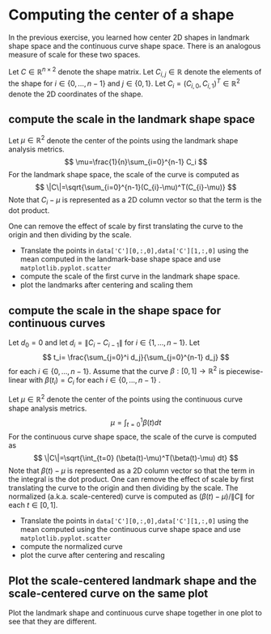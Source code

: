 # Computing the center of a shape

In the previous exercise, you learned how center 2D shapes in landmark shape space and the continuous curve shape space.
There is an analogous measure of scale for these two spaces.

Let $C\in \mathbb{R}^{n\times 2}$ denote the shape matrix.
Let $C_{i,j} \in \mathbb{R}$ denote the elements of the shape for $i \in \{ 0,\ldots, n-1\}$ and $j\in \{0,1\}$.
Let $C_i = (C_{i,0},C_{i,1})^T \in \mathbb{R}^2$ denote the 2D coordinates of the shape.

## compute the scale in the landmark shape space



Let $\mu\in \mathbb{R}^2$ denote the center of the points using the landmark shape analysis metrics.
$$
\mu=\frac{1}{n}\sum_{i=0}^{n-1} C_i
$$
For the landmark shape space, the scale of the curve is computed as
$$
\|C\|=\sqrt{\sum_{i=0}^{n-1}(C_{i}-\mu)^T(C_{i}-\mu)}
$$
Note that $C_{i}-\mu$ is represented as a 2D column vector so that the term is the dot product.

One can remove the effect of scale by first translating the curve to the origin and then dividing by the scale.

- Translate the points in `data['C'][0,:,0],data['C'][1,:,0]` using the mean computed in the landmark-base shape space and use `matplotlib.pyplot.scatter`
- compute the scale of the first curve in the landmark shape space. 
- plot the landmarks after centering and scaling them

## compute the scale in the shape space for continuous curves

Let $d_0=0$ and let $d_i= \|C_{i}-C_{i-1}\|$ for $i \in \{ 1,\ldots, n-1\}$.
Let 
$$
t_i= \frac{\sum_{j=0}^i d_j}{\sum_{j=0}^{n-1} d_j}
$$
for each $i \in \{ 0,\ldots, n-1\}$.
Assume that the curve $\beta:[0,1]\rightarrow \mathbb{R}^2$ is piecewise-linear with $\beta(t_i)= C_i$  for each $i \in \{ 0,\ldots, n-1\}$ .

Let $\mu\in \mathbb{R}^2$ denote the center of the points using the continuous curve shape analysis metrics.
$$
\mu=\int_{t=0}^1 \beta(t) dt
$$
For the continuous curve shape space, the scale of the curve is computed as
$$
\|C\|=\sqrt{\int_{t=0} (\beta(t)-\mu)^T(\beta(t)-\mu) dt}
$$
Note that $\beta(t)-\mu$ is represented as a 2D column vector so that the term in the integral is the dot product.
One can remove the effect of scale by first translating the curve to the origin and then dividing by the scale.
The normalized (a.k.a. scale-centered) curve is computed as $(\beta(t)-\mu)/\|C\|$ for each $t \in [0,1]$.

- Translate the points in `data['C'][0,:,0],data['C'][1,:,0]` using the mean computed using the continuous curve shape space and use `matplotlib.pyplot.scatter`
- compute the normalized curve
- plot the curve after centering and rescaling
  
## Plot the scale-centered landmark shape and the scale-centered curve on the same plot 

Plot the landmark shape and continuous curve shape together in one plot to see that they are different.
